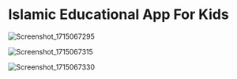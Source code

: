 # Islamic Educational App For Kids

![Screenshot_1715067295](https://github.com/MuhammadAfzalSario/Islamic-Educational-App-For-Kids/assets/92421652/f1e1db4d-5b2d-4447-8ba3-bb08dc620c85)

![Screenshot_1715067315](https://github.com/MuhammadAfzalSario/Islamic-Educational-App-For-Kids/assets/92421652/4f414389-b05b-4327-b8f4-c8d55c793117)

![Screenshot_1715067330](https://github.com/MuhammadAfzalSario/Islamic-Educational-App-For-Kids/assets/92421652/d6fda22e-42e8-42d9-9afd-df600214393f)


